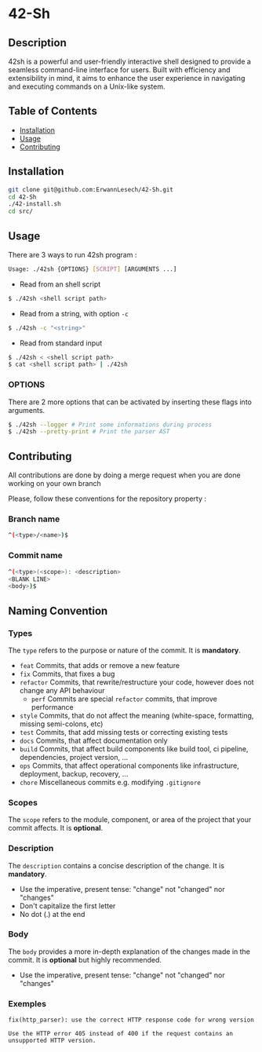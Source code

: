 # 42-Sh

## Description

42sh is a powerful and user-friendly interactive shell designed to provide a seamless command-line interface for users. Built with efficiency and extensibility in mind, it aims to enhance the user experience in navigating and executing commands on a Unix-like system.

## Table of Contents

- [Installation](#installation)
- [Usage](#usage)
- [Contributing](#contributing)

## Installation

```sh
git clone git@github.com:ErwannLesech/42-Sh.git
cd 42-Sh
./42-install.sh
cd src/
```

## Usage

There are 3 ways to run 42sh program :

```sh
Usage: ./42sh {OPTIONS} [SCRIPT] [ARGUMENTS ...]
```

- Read from an shell script 
```sh
$ ./42sh <shell script path>
```

- Read from a string, with option `-c`
```sh
$ ./42sh -c "<string>"
```

- Read from standard input
```sh
$ ./42sh < <shell script path>
$ cat <shell script path> | ./42sh
```

### OPTIONS

There are 2 more options that can be activated by inserting these flags into arguments.

```sh
$ ./42sh --logger # Print some informations during process
$ ./42sh --pretty-print # Print the parser AST
```

## Contributing

All contributions are done by doing a merge request when you are done working on your own branch

Please, follow these conventions for the repository property :

### Branch name

```sh
^(<type>/<name>)$
```

### Commit name

```sh
^(<type>(<scope>): <description>
<BLANK LINE>
<body>)$
```

## Naming Convention

### Types
The `type` refers to the purpose or nature of the commit. It is **mandatory**.
* `feat` Commits, that adds or remove a new feature
* `fix` Commits, that fixes a bug
* `refactor` Commits, that rewrite/restructure your code, however does not change any API behaviour
    * `perf` Commits are special `refactor` commits, that improve performance
* `style` Commits, that do not affect the meaning (white-space, formatting, missing semi-colons, etc)
* `test` Commits, that add missing tests or correcting existing tests
* `docs` Commits, that affect documentation only
* `build` Commits, that affect build components like build tool, ci pipeline, dependencies, project version, ...
* `ops` Commits, that affect operational components like infrastructure, deployment, backup, recovery, ...
* `chore` Miscellaneous commits e.g. modifying `.gitignore`

### Scopes 
The `scope` refers to the module, component, or area of the project that your commit affects. It is **optional**.

### Description
The `description` contains a concise description of the change. It is **mandatory**.
* Use the imperative, present tense: "change" not "changed" nor "changes"
* Don't capitalize the first letter
* No dot (.) at the end

### Body
The `body` provides a more in-depth explanation of the changes made in the commit. It is **optional** but highly recommended.
* Use the imperative, present tense: "change" not "changed" nor "changes"

### Exemples
```
fix(http_parser): use the correct HTTP response code for wrong version
 
Use the HTTP error 405 instead of 400 if the request contains an unsupported HTTP version.
```
